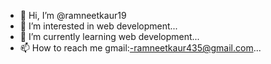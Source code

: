 - 👋 Hi, I’m @ramneetkaur19
- 👀 I’m interested in web development...
- 🌱 I’m currently learning web development...
- 📫 How to reach me gmail:-ramneetkaur435@gmail.com...

<!---
ramneetkaur19/ramneetkaur19 is a ✨ special ✨ repository because its `README.md` (this file) appears on your GitHub profile.
You can click the Preview link to take a look at your changes.
--->
